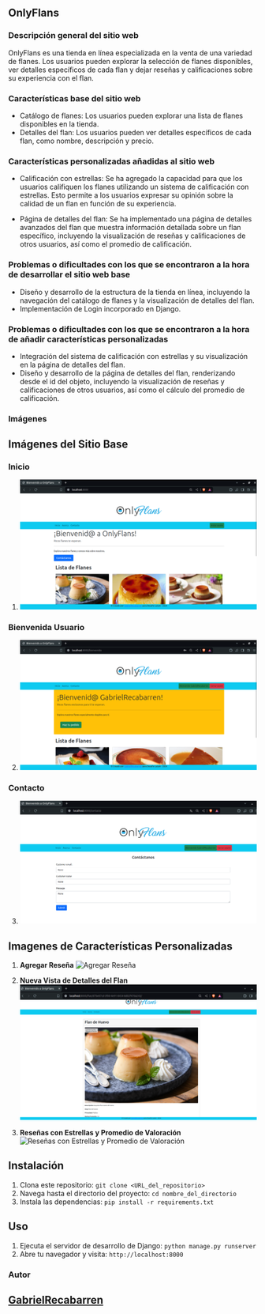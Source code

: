 ## OnlyFlans

### Descripción general del sitio web

OnlyFlans es una tienda en línea especializada en la venta de una variedad de flanes. Los usuarios pueden explorar la selección de flanes disponibles, ver detalles específicos de cada flan y dejar reseñas y calificaciones sobre su experiencia con el flan.

### Características base del sitio web

- Catálogo de flanes: Los usuarios pueden explorar una lista de flanes disponibles en la tienda.
- Detalles del flan: Los usuarios pueden ver detalles específicos de cada flan, como nombre, descripción y precio.


### Características personalizadas añadidas al sitio web

- Calificación con estrellas: Se ha agregado la capacidad para que los usuarios califiquen los flanes utilizando un sistema de calificación con estrellas. Esto permite a los usuarios expresar su opinión sobre la calidad de un flan en función de su experiencia.
  
- Página de detalles del flan: Se ha implementado una página de detalles avanzados del flan que muestra información detallada sobre un flan específico, incluyendo la visualización de reseñas y calificaciones de otros usuarios, así como el promedio de calificación.

### Problemas o dificultades con los que se encontraron a la hora de desarrollar el sitio web base

- Diseño y desarrollo de la estructura de la tienda en línea, incluyendo la navegación del catálogo de flanes y la visualización de detalles del flan.
- Implementación de Login incorporado en Django.

### Problemas o dificultades con los que se encontraron a la hora de añadir características personalizadas

- Integración del sistema de calificación con estrellas y su visualización en la página de detalles del flan.
- Diseño y desarrollo de la página de detalles del flan, renderizando desde el id del objeto, incluyendo la visualización de reseñas y calificaciones de otros usuarios, así como el cálculo del promedio de calificación.

### Imágenes
## Imágenes del Sitio Base

### Inicio

1. ![Inicio](img/Inicio_diferenciado.png)

### Bienvenida Usuario

2. ![Bienvenida Usuario](img/Bienvenido_diferenciado.png)

### Contacto

3. ![Contacto](img/Contacto.png)

## Imagenes de Características Personalizadas
1. **Agregar Reseña**
   ![Agregar Reseña](img/agregarReseña.png)

2. **Nueva Vista de Detalles del Flan**
   ![Nueva Vista de Detalles del Flan](img/nuevaView_flanDetail.png)

3. **Reseñas con Estrellas y Promedio de Valoración**
   ![Reseñas con Estrellas y Promedio de Valoración](img/reseña_estrellas_promedio.png)

## Instalación

1. Clona este repositorio: `git clone <URL_del_repositorio>`
2. Navega hasta el directorio del proyecto: `cd nombre_del_directorio`
3. Instala las dependencias: `pip install -r requirements.txt`

## Uso

1. Ejecuta el servidor de desarrollo de Django: `python manage.py runserver`
2. Abre tu navegador y visita: `http://localhost:8000`

### Autor
## [GabrielRecabarren](https://github.com/GabrielRecabarren)
